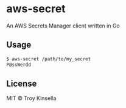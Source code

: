 # aws-secret
An AWS Secrets Manager client written in Go

## Usage

```bash
$ aws-secret /path/to/my_secret
P@ssWerdd
```

## License

MIT © Troy Kinsella
